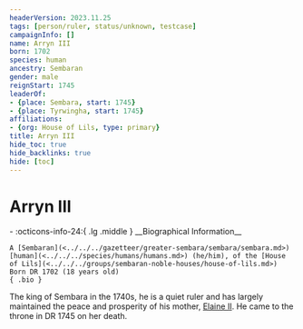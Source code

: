 ```yaml
---
headerVersion: 2023.11.25
tags: [person/ruler, status/unknown, testcase]
campaignInfo: []
name: Arryn III
born: 1702
species: human
ancestry: Sembaran
gender: male
reignStart: 1745
leaderOf:
- {place: Sembara, start: 1745}
- {place: Tyrwingha, start: 1745}
affiliations:
- {org: House of Lils, type: primary}
title: Arryn III
hide_toc: true
hide_backlinks: true
hide: [toc]
---
```

# Arryn III
<div class="grid cards ext-narrow-margin ext-one-column" markdown>
- :octicons-info-24:{ .lg .middle } __Biographical Information__

    A [Sembaran](<../../../gazetteer/greater-sembara/sembara/sembara.md>) [human](<../../../species/humans/humans.md>) (he/him), of the [House of Lils](<../../../groups/sembaran-noble-houses/house-of-lils.md>)  
    Born DR 1702 (18 years old)  
    { .bio }

</div>


The king of Sembara in the 1740s, he is a quiet ruler and has largely maintained the peace and prosperity of his mother, [Elaine II](<./elaine-ii.md>). He came to the throne in DR 1745 on her death.
